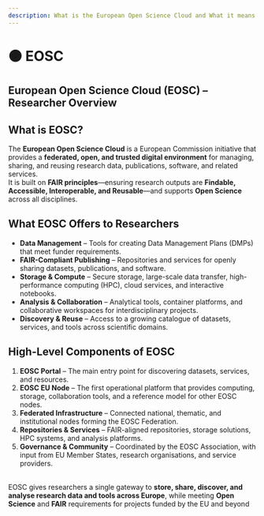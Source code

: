 ```yaml
---
description: What is the European Open Science Cloud and What it means to researchers?
---
```


# 🟠 EOSC

## **European Open Science Cloud (EOSC) – Researcher Overview**

## **What is EOSC?**

The **European Open Science Cloud** is a European Commission initiative that provides a **federated, open, and trusted digital environment** for managing, sharing, and reusing research data, publications, software, and related services.\
It is built on **FAIR principles**—ensuring research outputs are **Findable, Accessible, Interoperable, and Reusable**—and supports **Open Science** across all disciplines.

## **What EOSC Offers to Researchers**

* **Data Management** – Tools for creating Data Management Plans (DMPs) that meet funder requirements.
* **FAIR-Compliant Publishing** – Repositories and services for openly sharing datasets, publications, and software.
* **Storage & Compute** – Secure storage, large-scale data transfer, high-performance computing (HPC), cloud services, and interactive notebooks.
* **Analysis & Collaboration** – Analytical tools, container platforms, and collaborative workspaces for interdisciplinary projects.
* **Discovery & Reuse** – Access to a growing catalogue of datasets, services, and tools across scientific domains.

## **High-Level Components of EOSC**

1. **EOSC Portal** – The main entry point for discovering datasets, services, and resources.
2. **EOSC EU Node** – The first operational platform that provides computing, storage, collaboration tools, and a reference model for other EOSC nodes.
3. **Federated Infrastructure** – Connected national, thematic, and institutional nodes forming the EOSC Federation.
4. **Repositories & Services** – FAIR-aligned repositories, storage solutions, HPC systems, and analysis platforms.
5. **Governance & Community** – Coordinated by the EOSC Association, with input from EU Member States, research organisations, and service providers.

\
EOSC gives researchers a single gateway to **store, share, discover, and analyse research data and tools across Europe**, while meeting **Open Science** and **FAIR** requirements for projects funded by the EU and beyond
